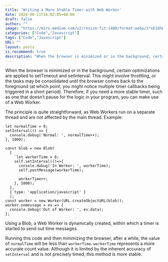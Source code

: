 ```yaml
---
title: 'Writing a More Stable Timer with Web Worker'
date: 2024-06-11T16:02:05+08:00
draft: false
author: ""
image: "https://miro.medium.com/v2/resize:fit:1400/format:webp/1*xE1QhWRUKI-g2MKZs_6reg.jpeg"
categories: ["Code","Javascript"]
tags: ["Code","Javascript"]
URL: ""
layout: posts
is_recommend: true
description: "When the browser is minimized or in the background, certain optimizations are applied to setTimeout and setInterval. This might involve throttling..."
---
```


When the browser is minimized or in the background, certain optimizations are applied to setTimeout and setInterval. This might involve throttling, or the tasks may be consolidated until the browser comes back to the foreground (at which point, you might notice multiple timer callbacks being triggered in a short period). Therefore, if you need a more stable timer, such as one that doesn’t pause for the logic in your program, you can make use of a Web Worker.

The principle is quite straightforward, as Web Workers run on a separate thread and are not affected by the main thread. Example:

```
let normalTime = 0;
setInterval(() => {
  console.debug('Normal: ', normalTime++);
}, 1000);

const blob = new Blob(
  [
    `let workerTime = 0;
    self.setInterval(()=>{
      console.debug('In Worker: ', workerTime);
      self.postMessage(workerTime);

      workerTime++;
    }, 1000);`
  ],
  { type: 'application/javascript' }
  );
const worker = new Worker(URL.createObjectURL(blob));
worker.onmessage = ev => {
  console.debug('Out of Worker: ', ev.data);
};
```

Using a Blob, a Web Worker is dynamically created, within which a timer is started to send out time messages.

Running this code and then minimizing the browser, after a while, the value of `normalTime` will be less than `workerTime`. `workerTime` represents a more accurate count value. Although it is limited by the inherent accuracy of `setInterval` and is not precisely timed, this method is more stable.
